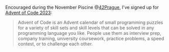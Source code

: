 Encouraged during the November Piscine @[42Prague](https://www.42prague.com/), I've signed up for [Advent of Code 2023](https://adventofcode.com/2023/about):

> Advent of Code is an Advent calendar of small programming puzzles for a variety of skill sets and skill levels that can be solved in any programming language you like. People use them as interview prep, company training, university coursework, practice problems, a speed contest, or to challenge each other.
